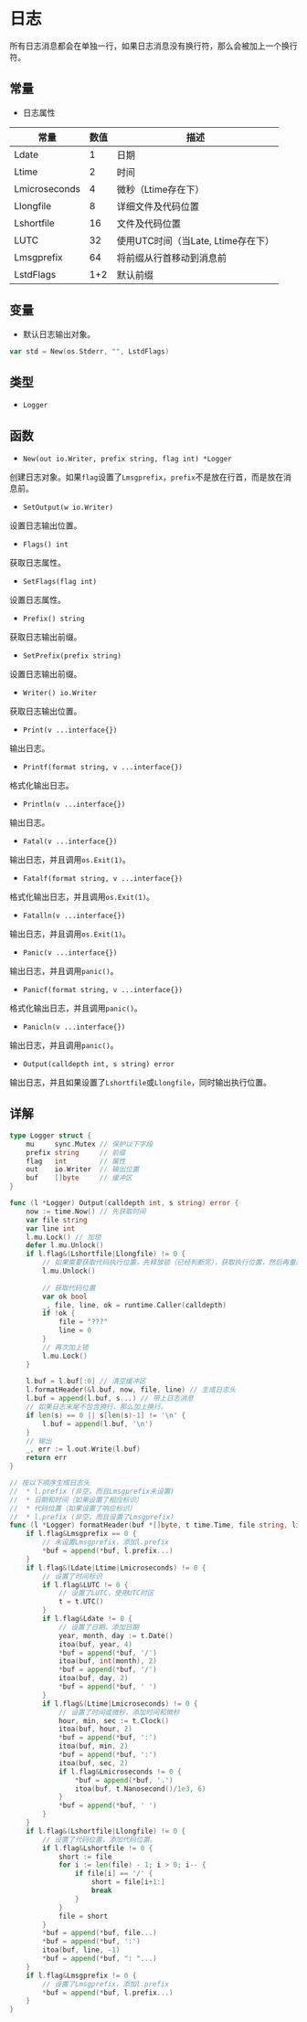 # 日志

所有日志消息都会在单独一行，如果日志消息没有换行符，那么会被加上一个换行符。

## 常量

- 日志属性

|常量|数值|描述|
|---|---|---|
|Ldate|1|日期|
|Ltime|2|时间|
|Lmicroseconds|4|微秒（Ltime存在下）|
|Llongfile|8|详细文件及代码位置|
|Lshortfile|16|文件及代码位置|
|LUTC|32|使用UTC时间（当Late, Ltime存在下）|
|Lmsgprefix|64|将前缀从行首移动到消息前|
|LstdFlags|1+2|默认前缀|

## 变量

- 默认日志输出对象。

```go
var std = New(os.Stderr, "", LstdFlags)
```

## 类型

- `Logger`

## 函数

- `New(out io.Writer, prefix string, flag int) *Logger`

创建日志对象。如果`flag`设置了`Lmsgprefix`，`prefix`不是放在行首，而是放在消息前。

- `SetOutput(w io.Writer)`

设置日志输出位置。

- `Flags() int`

获取日志属性。

- `SetFlags(flag int)`

设置日志属性。

- `Prefix() string`

获取日志输出前缀。

- `SetPrefix(prefix string)`

设置日志输出前缀。

- `Writer() io.Writer`

获取日志输出位置。

- `Print(v ...interface{})`

输出日志。

- `Printf(format string, v ...interface{})`

格式化输出日志。

- `Println(v ...interface{}) `

输出日志。

- `Fatal(v ...interface{})`

输出日志，并且调用`os.Exit(1)`。

- `Fatalf(format string, v ...interface{})`

格式化输出日志，并且调用`os.Exit(1)`。

- `Fatalln(v ...interface{})`

输出日志，并且调用`os.Exit(1)`。

- `Panic(v ...interface{})`

输出日志，并且调用`panic()`。

- `Panicf(format string, v ...interface{})`

格式化输出日志，并且调用`panic()`。

- `Panicln(v ...interface{})`

输出日志，并且调用`panic()`。

- `Output(calldepth int, s string) error`

输出日志，并且如果设置了`Lshortfile`或`Llongfile`，同时输出执行位置。

## 详解

```go
type Logger struct {
    mu     sync.Mutex // 保护以下字段
    prefix string     // 前缀
    flag   int        // 属性
    out    io.Writer  // 输出位置
    buf    []byte     // 缓冲区
}

func (l *Logger) Output(calldepth int, s string) error {
    now := time.Now() // 先获取时间
    var file string
    var line int
    l.mu.Lock() // 加琐
    defer l.mu.Unlock()
    if l.flag&(Lshortfile|Llongfile) != 0 {
        // 如果需要获取代码执行位置，先释放锁（已经判断完），获取执行位置，然后再重新上锁
        l.mu.Unlock()
   
        // 获取代码位置
        var ok bool
        _, file, line, ok = runtime.Caller(calldepth)
        if !ok {
            file = "???"
            line = 0
        }
        // 再次加上锁
        l.mu.Lock()
    }
    
    l.buf = l.buf[:0] // 清空缓冲区
    l.formatHeader(&l.buf, now, file, line) // 生成日志头
    l.buf = append(l.buf, s...) // 带上日志消息
    // 如果日志末尾不包含换行，那么加上换行。
    if len(s) == 0 || s[len(s)-1] != '\n' {
        l.buf = append(l.buf, '\n')
    }
    // 输出
    _, err := l.out.Write(l.buf)
    return err
}

// 按以下顺序生成日志头
//  * l.prefix (非空，而且Lmsgprefix未设置)
//  * 日期和时间（如果设置了相应标识）
//  * 代码位置（如果设置了响应标识）
//  * l.prefix (非空，而且设置了Lmsgprefix)
func (l *Logger) formatHeader(buf *[]byte, t time.Time, file string, line int) {
    if l.flag&Lmsgprefix == 0 {
        // 未设置Lmsgprefix，添加l.prefix
        *buf = append(*buf, l.prefix...)
    }
    if l.flag&(Ldate|Ltime|Lmicroseconds) != 0 {
        // 设置了时间标识
        if l.flag&LUTC != 0 {
            // 设置了LUTC，使用UTC时区
            t = t.UTC()
        }
        if l.flag&Ldate != 0 {
            // 设置了日期，添加日期
            year, month, day := t.Date()
            itoa(buf, year, 4)
            *buf = append(*buf, '/')
            itoa(buf, int(month), 2)
            *buf = append(*buf, '/')
            itoa(buf, day, 2)
            *buf = append(*buf, ' ')
        }
        if l.flag&(Ltime|Lmicroseconds) != 0 {
            // 设置了时间或微秒，添加时间和微秒
            hour, min, sec := t.Clock()
            itoa(buf, hour, 2)
            *buf = append(*buf, ':')
            itoa(buf, min, 2)
            *buf = append(*buf, ':')
            itoa(buf, sec, 2)
            if l.flag&Lmicroseconds != 0 {
                *buf = append(*buf, '.')
                itoa(buf, t.Nanosecond()/1e3, 6)
            }
            *buf = append(*buf, ' ')
        }
    }
    if l.flag&(Lshortfile|Llongfile) != 0 {
        // 设置了代码位置，添加代码位置。
        if l.flag&Lshortfile != 0 {
            short := file
            for i := len(file) - 1; i > 0; i-- {
                if file[i] == '/' {
                    short = file[i+1:]
                    break
                }
            }
            file = short
        }
        *buf = append(*buf, file...)
        *buf = append(*buf, ':')
        itoa(buf, line, -1)
        *buf = append(*buf, ": "...)
    }
    if l.flag&Lmsgprefix != 0 {
        // 设置了Lmsgprefix，添加l.prefix
        *buf = append(*buf, l.prefix...)
    }
}
```

